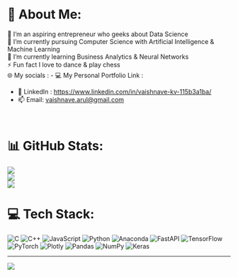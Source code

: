 # 💫 About Me:
🔭 I’m an aspiring entrepreneur who geeks about Data Science<br>💬 I’m currently pursuing Computer Science with Artificial Intelligence & Machine Learning<br>🌱 I’m currently learning Business Analytics & Neural Networks<br>⚡ Fun fact I love to dance & play chess <br> 🌐 My socials : - 💻 My Personal Portfolio Link : 
  - 🔗 LinkedIn : https://www.linkedin.com/in/vaishnave-kv-115b3a1ba/
  - 📫 Email: vaishnave.arul@gmail.com
<br>


<!--## 🌐 Socials:
[![Instagram](https://img.shields.io/badge/Instagram-%23E4405F.svg?logo=Instagram&logoColor=white)](https://www.instagram.com/vaishnavearul/) [![LinkedIn](https://img.shields.io/badge/LinkedIn-%230077B5.svg?logo=linkedin&logoColor=white)](https://www.linkedin.com/in/vaishnave-kv-115b3a1ba/) -->

# 📊 GitHub Stats:
![](https://github-readme-stats.vercel.app/api?username=vaishnavekv&theme=dracula&hide_border=false&include_all_commits=true&count_private=true)<br/>
![](https://github-readme-streak-stats.herokuapp.com/?user=vaishnavekv&theme=dracula&hide_border=false)<br/>
![](https://github-readme-stats.vercel.app/api/top-langs/?username=vaishnavekv&theme=dracula&hide_border=false&include_all_commits=true&count_private=true&layout=compact)

# 💻 Tech Stack:
![C](https://img.shields.io/badge/c-%2300599C.svg?style=for-the-badge&logo=c&logoColor=white) ![C++](https://img.shields.io/badge/c++-%2300599C.svg?style=for-the-badge&logo=c%2B%2B&logoColor=white) ![JavaScript](https://img.shields.io/badge/javascript-%23323330.svg?style=for-the-badge&logo=javascript&logoColor=%23F7DF1E) ![Python](https://img.shields.io/badge/python-3670A0?style=for-the-badge&logo=python&logoColor=ffdd54) ![Anaconda](https://img.shields.io/badge/Anaconda-%2344A833.svg?style=for-the-badge&logo=anaconda&logoColor=white) ![FastAPI](https://img.shields.io/badge/FastAPI-005571?style=for-the-badge&logo=fastapi) ![TensorFlow](https://img.shields.io/badge/TensorFlow-%23FF6F00.svg?style=for-the-badge&logo=TensorFlow&logoColor=white) ![PyTorch](https://img.shields.io/badge/PyTorch-%23EE4C2C.svg?style=for-the-badge&logo=PyTorch&logoColor=white) ![Plotly](https://img.shields.io/badge/Plotly-%233F4F75.svg?style=for-the-badge&logo=plotly&logoColor=white) ![Pandas](https://img.shields.io/badge/pandas-%23150458.svg?style=for-the-badge&logo=pandas&logoColor=white) ![NumPy](https://img.shields.io/badge/numpy-%23013243.svg?style=for-the-badge&logo=numpy&logoColor=white) ![Keras](https://img.shields.io/badge/Keras-%23D00000.svg?style=for-the-badge&logo=Keras&logoColor=white)


---
[![](https://visitcount.itsvg.in/api?id=vaishnavekv&icon=0&color=0)](https://visitcount.itsvg.in)

<!-- Proudly created with GPRM ( https://gprm.itsvg.in ) -->
